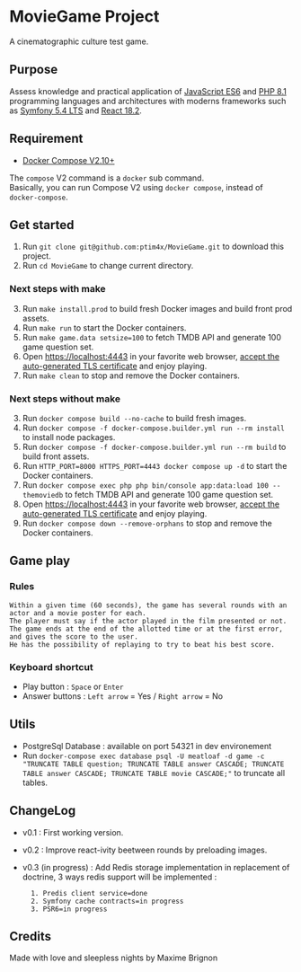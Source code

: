 # MovieGame Project

A cinematographic culture test game.

## Purpose

Assess knowledge and practical application of [JavaScript ES6](https://262.ecma-international.org/6.0/) 
and [PHP 8.1](https://www.php.net/releases/8.1/en.php) programming languages and architectures 
with moderns frameworks such as [Symfony 5.4 LTS](https://symfony.com/releases) and [React 18.2](https://reactjs.org/versions/).

## Requirement

* [Docker Compose V2.10+](https://docs.docker.com/compose/compose-v2/)

The `compose` V2 command is a `docker` sub command.  
Basically, you can run Compose V2 using `docker compose`, instead of `docker-compose`.  

## Get started

1. Run `git clone git@github.com:ptim4x/MovieGame.git` to download this project.
2. Run `cd MovieGame` to change current directory.

### Next steps with make

3. Run `make install.prod` to build fresh Docker images and build front prod assets.
4. Run `make run` to start the Docker containers.
5. Run `make game.data setsize=100` to fetch TMDB API and generate 100 game question set.
6. Open [https://localhost:4443](https://localhost:4443) in your favorite web browser, [accept the auto-generated TLS certificate](https://stackoverflow.com/a/15076602/1352334) and enjoy playing.
7. Run `make clean` to stop and remove the Docker containers.

### Next steps without make

3. Run `docker compose build --no-cache` to build fresh images.
4. Run `docker compose -f docker-compose.builder.yml run --rm install` to install node packages.
5. Run `docker compose -f docker-compose.builder.yml run --rm build` to build front assets.
6. Run `HTTP_PORT=8000 HTTPS_PORT=4443 docker compose up -d` to start the Docker containers.
7. Run `docker compose exec php php bin/console app:data:load 100 --themoviedb` to fetch TMDB API and generate 100 game question set.
8. Open [https://localhost:4443](https://localhost:4443) in your favorite web browser, [accept the auto-generated TLS certificate](https://stackoverflow.com/a/15076602/1352334) and enjoy playing.
9. Run `docker compose down --remove-orphans` to stop and remove the Docker containers.

## Game play

### Rules

    Within a given time (60 seconds), the game has several rounds with an actor and a movie poster for each.
    The player must say if the actor played in the film presented or not.
    The game ends at the end of the allotted time or at the first error, and gives the score to the user.
    He has the possibility of replaying to try to beat his best score.

### Keyboard shortcut

* Play button : `Space` or `Enter`
* Answer buttons : `Left arrow` = Yes / `Right arrow` = No

## Utils

* PostgreSql Database : available on port 54321 in dev environement
* Run `docker-compose exec database psql -U meatloaf -d game -c "TRUNCATE TABLE question; TRUNCATE TABLE answer CASCADE; TRUNCATE TABLE answer CASCADE; TRUNCATE TABLE movie CASCADE;"` to truncate all tables.

## ChangeLog

* v0.1 : First working version.
* v0.2 : Improve react-ivity beetween rounds by preloading images.
* v0.3 (in progress) : Add Redis storage implementation in replacement of doctrine, 3 ways redis support will be implemented :

        1. Predis client service=done
        2. Symfony cache contracts=in progress
        3. PSR6=in progress


## Credits

Made with love and sleepless nights by Maxime Brignon
